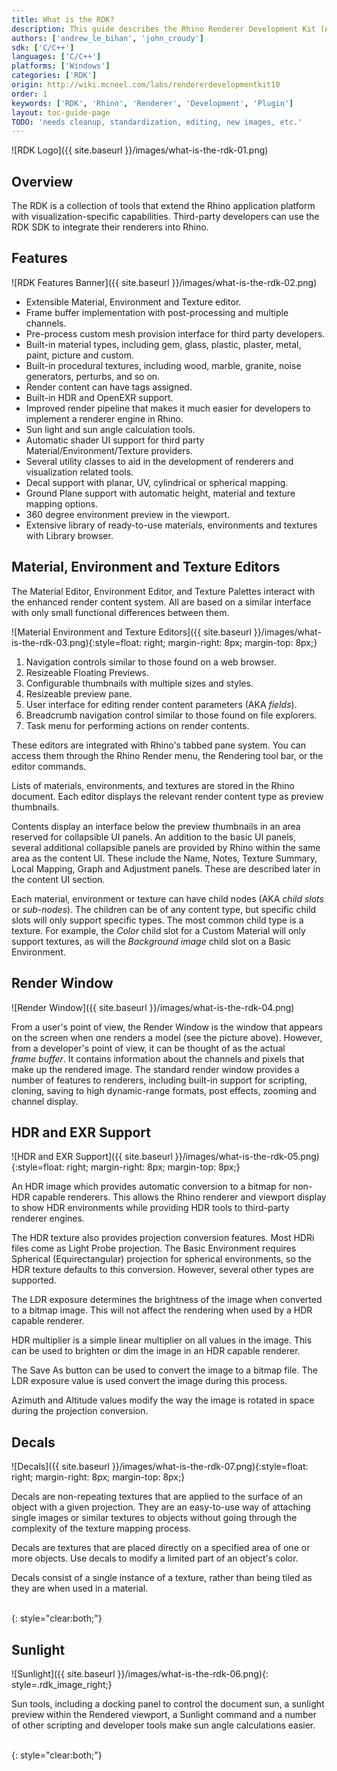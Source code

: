 ```yaml
---
title: What is the RDK?
description: This guide describes the Rhino Renderer Development Kit (AKA RDK) and its features.
authors: ['andrew_le_bihan', 'john_croudy']
sdk: ['C/C++']
languages: ['C/C++']
platforms: ['Windows']
categories: ['RDK']
origin: http://wiki.mcneel.com/labs/rendererdevelopmentkit10
order: 1
keywords: ['RDK', 'Rhino', 'Renderer', 'Development', 'Plugin']
layout: toc-guide-page
TODO: 'needs cleanup, standardization, editing, new images, etc.'
---
```


![RDK Logo]({{ site.baseurl }}/images/what-is-the-rdk-01.png)

## Overview

The RDK is a collection of tools that extend the Rhino application platform with visualization-specific capabilities. Third-party developers can use the RDK SDK to integrate their renderers into Rhino.

## Features

![RDK Features Banner]({{ site.baseurl }}/images/what-is-the-rdk-02.png)

- Extensible Material, Environment and Texture editor.
- Frame buffer implementation with post-processing and multiple channels.
- Pre-process custom mesh provision interface for third party developers.
- Built-in material types, including gem, glass, plastic, plaster, metal, paint, picture and custom.
- Built-in procedural textures, including wood, marble, granite, noise generators, perturbs, and so on.
- Render content can have tags assigned.
- Built-in HDR and OpenEXR support.
- Improved render pipeline that makes it much easier for developers to implement a renderer engine in Rhino.
- Sun light and sun angle calculation tools.
- Automatic shader UI support for third party Material/Environment/Texture providers.
- Several utility classes to aid in the development of renderers and visualization related tools.
- Decal support with planar, UV, cylindrical or spherical mapping.
- Ground Plane support with automatic height, material and texture mapping options.
- 360 degree environment preview in the viewport.
- Extensive library of ready-to-use materials, environments and textures with Library browser.

## Material, Environment and Texture Editors

The Material Editor, Environment Editor, and Texture Palettes interact with the enhanced render content system. All are based on a similar interface with only small functional differences between them.

![Material Environment and Texture Editors]({{ site.baseurl }}/images/what-is-the-rdk-03.png){:style=float: right; margin-right: 8px; margin-top: 8px;}

1. Navigation controls similar to those found on a web browser.
2. Resizeable Floating Previews.
3. Configurable thumbnails with multiple sizes and styles.
4. Resizeable preview pane.
5. User interface for editing render content parameters (AKA _fields_).
6. Breadcrumb navigation control similar to those found on file explorers.
7. Task menu for performing actions on render contents.

These editors are integrated with Rhino's tabbed pane system. You can access them through the Rhino Render menu, the Rendering tool bar, or the editor commands.

Lists of materials, environments, and textures are stored in the Rhino document. Each editor displays the relevant render content type as preview thumbnails.

Contents display an interface below the preview thumbnails in an area reserved for collapsible UI panels. An addition to the basic UI panels, several additional collapsible panels are provided by Rhino within the same area as the content UI. These include the Name, Notes, Texture Summary, Local Mapping, Graph and Adjustment panels. These are described later in the content UI section.

Each material, environment or texture can have child nodes (AKA _child slots_ or _sub-nodes_). The children can be of any content type, but specific child slots will only support specific types. The most common child type is a texture. For example, the _Color_ child slot for a Custom Material will only support textures, as will the _Background image_ child slot on a Basic Environment.

## Render Window

![Render Window]({{ site.baseurl }}/images/what-is-the-rdk-04.png)

From a user's point of view, the Render Window is the window that appears on the screen when one renders a model (see the picture above). However, from a developer's point of view, it can be thought of as the actual _frame&nbsp;buffer_. It contains information about the channels and pixels that make up the rendered image. The standard render window provides a number of features to renderers, including built-in support for scripting, cloning, saving to high dynamic-range formats, post effects, zooming and channel display.

## HDR and EXR Support

![HDR and EXR Support]({{ site.baseurl }}/images/what-is-the-rdk-05.png){:style=float: right; margin-right: 8px; margin-top: 8px;}

An HDR image which provides automatic conversion to a bitmap for non-HDR capable renderers. This allows the Rhino renderer and viewport display to show HDR environments while providing HDR tools to third-party renderer engines.

The HDR texture also provides projection conversion features. Most HDRi files come as Light Probe projection. The Basic Environment requires Spherical (Equirectangular) projection for spherical environments, so the HDR texture defaults to this conversion. However, several other types are supported.

The LDR exposure determines the brightness of the image when converted to a bitmap image. This will not affect the rendering when used by a HDR capable renderer.

HDR multiplier is a simple linear multiplier on all values in the image. This can be used to brighten or dim the image in an HDR capable renderer.

The Save As button can be used to convert the image to a bitmap file. The LDR exposure value is used convert the image during this process.

Azimuth and Altitude values modify the way the image is rotated in space during the projection conversion.

## Decals

![Decals]({{ site.baseurl }}/images/what-is-the-rdk-07.png){:style=float: right; margin-right: 8px; margin-top: 8px;}

Decals are non-repeating textures that are applied to the surface of an object with a given projection. They are an easy-to-use way of attaching single images or similar textures to objects without going through the complexity of the texture mapping process.

Decals are textures that are placed directly on a specified area of one or more objects. Use decals to modify a limited part of an object's color.

Decals consist of a single instance of a texture, rather than being tiled as they are when used in a material.

<br>{: style="clear:both;"}

## Sunlight

![Sunlight]({{ site.baseurl }}/images/what-is-the-rdk-06.png){: style=.rdk_image_right;}

Sun tools, including a docking panel to control the document sun, a sunlight preview within the Rendered viewport, a Sunlight command and a number of other scripting and developer tools make sun angle calculations easier.

<br>{: style="clear:both;"}
